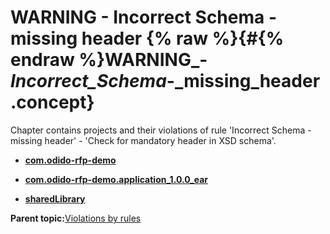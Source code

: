 # WARNING - Incorrect Schema - missing header {% raw %}{#{% endraw %}WARNING_-_Incorrect_Schema_-_missing_header .concept}

Chapter contains projects and their violations of rule 'Incorrect Schema - missing header' - 'Check for mandatory header in XSD schema'.

-   **[com.odido-rfp-demo](../../qa/rules/Incorrect_Schema_-_missing_header/violation3.md)**  

-   **[com.odido-rfp-demo.application\_1.0.0\_ear](../../qa/rules/Incorrect_Schema_-_missing_header/violation1.md)**  

-   **[sharedLibrary](../../qa/rules/Incorrect_Schema_-_missing_header/violation2.md)**  


**Parent topic:**[Violations by rules](../../qa/common/violationsByRules.md)

